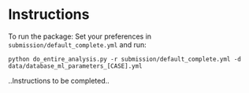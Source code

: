 # Instructions

To run the package: Set your preferences in `submission/default_complete.yml` and run:
```
python do_entire_analysis.py -r submission/default_complete.yml -d data/database_ml_parameters_[CASE].yml
```

..Instructions to be completed..
